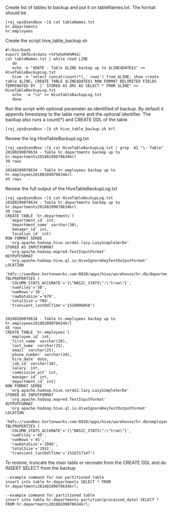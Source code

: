 
 
Create list of tables to backup and put it on tableNames.txt. The format should be <databasename>.<tablename>
	 
	﻿[raj_ops@sandbox ~]$ cat tableNames.txt
	hr.departments
	hr.employees
	 
 
Create the script hive_table_backup.sh
	 
	﻿#!/bin/bash
	export DATE=$(date +%Y%m%d%H%M%S)
	cat tableNames.txt | while read LINE
	   do
	   echo -e "$DATE - Table $LINE backep up to $LINE$DATE$1" >> HiveTableBackupLog.txt
	   hive -e "select concat(count(*),' rows') from $LINE; show create table $LINE; CREATE TABLE $LINE$DATE$1 ROW FORMAT DELIMITED FIELDS TERMINATED BY '|' STORED AS ORC AS SELECT * FROM $LINE" >>  HiveTableBackupLog.txt
	   echo  -e "\n" >> HiveTableBackupLog.txt  
	   done
	 
 
Run the script with optional parameter as identified of backup. By default it appends timestamp to the table name and the optional identifier. The backup also runs a count(*) and CREATE DDL of the table.
 
	 
	﻿[raj_ops@sandbox ~]$ sh hive_table_backup.sh krl
	 
 
Review the log HiveTableBackupLog.txt
	 
	﻿[raj_ops@sandbox ~]$ cat HiveTableBackupLog.txt | grep -A1 "\- Table"
	20180209070634 - Table hr.departments backep up to hr.departments20180209070634krl
	30 rows
	--
	20180209070634 - Table hr.employees backep up to hr.employees20180209070634krl
	45 rows
 
 
Review the full output of the HiveTableBackupLog.txt
 
	 
	﻿[raj_ops@sandbox ~]$ cat HiveTableBackupLog.txt
	20180209070634 - Table hr.departments backep up to hr.departments20180209070634krl
	30 rows
	CREATE TABLE `hr.departments`(
	  `department_id` int,
	  `department_name` varchar(30),
	  `manager_id` int,
	  `location_id` int)
	ROW FORMAT SERDE
	  'org.apache.hadoop.hive.serde2.lazy.LazySimpleSerDe'
	STORED AS INPUTFORMAT
	  'org.apache.hadoop.mapred.TextInputFormat'
	OUTPUTFORMAT
	  'org.apache.hadoop.hive.ql.io.HiveIgnoreKeyTextOutputFormat'
	LOCATION
	  'hdfs://sandbox.hortonworks.com:8020/apps/hive/warehouse/hr.db/departments'
	TBLPROPERTIES (
	  'COLUMN_STATS_ACCURATE'='{\"BASIC_STATS\":\"true\"}',
	  'numFiles'='30',
	  'numRows'='30',
	  'rawDataSize'='679',
	  'totalSize'='709',
	  'transient_lastDdlTime'='1518096058')
	 
	 
	20180209070634 - Table hr.employees backep up to hr.employees20180209070634krl
	45 rows
	CREATE TABLE `hr.employees`(
	  `employee_id` int,
	  `first_name` varchar(20),
	  `last_name` varchar(25),
	  `email` varchar(25),
	  `phone_number` varchar(20),
	  `hire_date` date,
	  `job_id` varchar(10),
	  `salary` int,
	  `commission_pct` int,
	  `manager_id` int,
	  `department_id` int)
	ROW FORMAT SERDE
	  'org.apache.hadoop.hive.serde2.lazy.LazySimpleSerDe'
	STORED AS INPUTFORMAT
	  'org.apache.hadoop.mapred.TextInputFormat'
	OUTPUTFORMAT
	  'org.apache.hadoop.hive.ql.io.HiveIgnoreKeyTextOutputFormat'
	LOCATION
	  'hdfs://sandbox.hortonworks.com:8020/apps/hive/warehouse/hr.db/employees'
	TBLPROPERTIES (
	  'COLUMN_STATS_ACCURATE'='{\"BASIC_STATS\":\"true\"}',
	  'numFiles'='45',
	  'numRows'='45',
	  'rawDataSize'='2886',
	  'totalSize'='2931',
	  'transient_lastDdlTime'='1516717147')
	 
 
To restore, truncate the main table or recreate from the CREATE DDL and do INSERT SELECT from the backup
	 
	--example command for non partitioned table
	insert into table hr.departments SELECT * FROM hr.departments20180209070634krl;
	 
	--example command for partitioned table
	insert into table hr.departments partition(processed_date) SELECT * FROM hr.departments20180209070634krl;
	 
